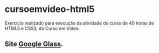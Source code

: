 # cursoemvideo-html5 
 Exercicio realizado para execução da atividade do curso de 40 horas de HTML5 e CSS3, do Curso em Vídeo.

 ## Site **[Google Glass](https://marcelobotura.github.io/cursoemvideo-html5/)**.
  

